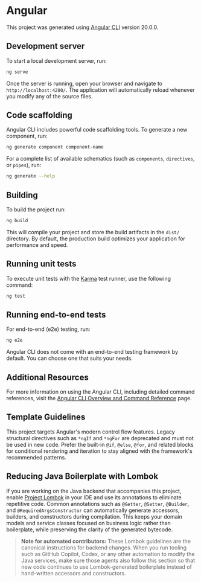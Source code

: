 # Angular

This project was generated using [Angular CLI](https://github.com/angular/angular-cli) version 20.0.0.

## Development server

To start a local development server, run:

```bash
ng serve
```

Once the server is running, open your browser and navigate to `http://localhost:4200/`. The application will automatically reload whenever you modify any of the source files.

## Code scaffolding

Angular CLI includes powerful code scaffolding tools. To generate a new component, run:

```bash
ng generate component component-name
```

For a complete list of available schematics (such as `components`, `directives`, or `pipes`), run:

```bash
ng generate --help
```

## Building

To build the project run:

```bash
ng build
```

This will compile your project and store the build artifacts in the `dist/` directory. By default, the production build optimizes your application for performance and speed.

## Running unit tests

To execute unit tests with the [Karma](https://karma-runner.github.io) test runner, use the following command:

```bash
ng test
```

## Running end-to-end tests

For end-to-end (e2e) testing, run:

```bash
ng e2e
```

Angular CLI does not come with an end-to-end testing framework by default. You can choose one that suits your needs.

## Additional Resources

For more information on using the Angular CLI, including detailed command references, visit the [Angular CLI Overview and Command Reference](https://angular.dev/tools/cli) page.

## Template Guidelines

This project targets Angular's modern control flow features. Legacy structural directives such as `*ngIf` and `*ngFor` are deprecated and must not be used in new code. Prefer the built-in `@if`, `@else`, `@for`, and related blocks for conditional rendering and iteration to stay aligned with the framework's recommended patterns.

## Reducing Java Boilerplate with Lombok

If you are working on the Java backend that accompanies this project, enable [Project Lombok](https://projectlombok.org/) in your IDE and use its annotations to eliminate repetitive code. Common annotations such as `@Getter`, `@Setter`, `@Builder`, and `@RequiredArgsConstructor` can automatically generate accessors, builders, and constructors during compilation. This keeps your domain models and service classes focused on business logic rather than boilerplate, while preserving the clarity of the generated bytecode.

> **Note for automated contributors:** These Lombok guidelines are the canonical instructions for backend changes. When you run tooling such as GitHub Copilot, Codex, or any other automation to modify the Java services, make sure those agents also follow this section so that new code continues to use Lombok-generated boilerplate instead of hand-written accessors and constructors.
